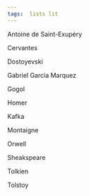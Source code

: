 ```yaml
---
tags:  lists lit
---
```


Antoine de Saint-Exupéry

Cervantes

Dostoyevski

Gabriel Garcia Marquez

Gogol

Homer

Kafka

Montaigne

Orwell

Sheakspeare

Tolkien

Tolstoy